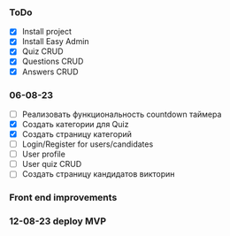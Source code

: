 ### ToDo

- [x] Install project
- [x] Install Easy Admin
- [x] Quiz CRUD
- [x] Questions CRUD
- [x] Answers CRUD

### 06-08-23

- [ ] Реализовать функциональность countdown таймера
- [x] Создать категории для Quiz
- [x] Создать страницу категорий
- [ ] Login/Register for users/candidates
- [ ] User profile
- [ ] User quiz CRUD
- [ ] Создать страницу кандидатов викторин

### Front end improvements


### 12-08-23 deploy MVP